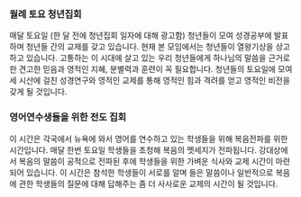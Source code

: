 ### 월례 토요 청년집회 

매달 토요일 (한 달 전에 청년집회 일자에 대해 광고함) 청년들이 모여 성경공부에 발표하며 청년들 간의 교제를 갖고 있습니다. 현재 본 모임에서는 청년들이 열왕기상을 상고하고 있습니다. 고통하는 이 시대에 살고 있는 우리 청년들에게 하나님의 말씀을 근거로 한 견고한 믿음과 영적인 지혜, 분별력과 훈련이 꼭 필요합니다. 청년들의 토요일에 모여 세 시산에 걸친 성경연구와 영적인 교제를 통해 영적인 힘과 격려를 얻고 영적인 비전을 갖게 될 것입니다. 

### 영어연수생들을 위한 전도 집회  

이 시간은 각국에서 뉴욕에 와서 영어를 연수하고 있는 학생들을 위해 복음전파를 위한 시간입니다. 매달 한번 토요일 학생들을 초청해 복음의 멧세지가 전파됩니다. 강대상에서 복음의 말씀이 공적으로 전파된 후에 학생들을 위한 가벼운 식사와 교제 시간이 마련되어 있습니다. 이 시간은 참석한 학생들이 서로를 알며 들은 말씀이나 일반적으로 복음에 관한 학생들의 질문에 대해 답해주는 좀 더 사사로운 교제의 시간이 될 것입니다.
